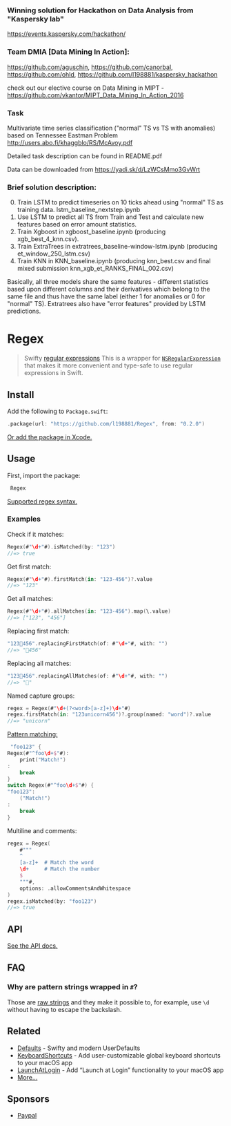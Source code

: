 ### Winning solution for Hackathon on Data Analysis from "Kaspersky lab"
https://events.kaspersky.com/hackathon/

### Team DMIA [Data Mining In Action]:
https://github.com/aguschin, https://github.com/canorbal, https://github.com/ohld, https://github.com/l198881/kaspersky_hackathon

check out our elective course on Data Mining in MIPT - https://github.com/vkantor/MIPT_Data_Mining_In_Action_2016

### Task
Multivariate time series classification ("normal" TS vs TS with anomalies) based on Tennessee Eastman Problem http://users.abo.fi/khaggblo/RS/McAvoy.pdf

Detailed task description can be found in README.pdf

Data can be downloaded from https://yadi.sk/d/LzWCsMmo3GvWrt

### Brief solution description:

0) Train LSTM to predict timeseries on 10 ticks ahead using "normal" TS as training data. lstm_baseline_nextstep.ipynb
1) Use LSTM to predict all TS from Train and Test and calculate new features based on error amount statistics.
2) Train Xgboost in xgboost_baseline.ipynb (producing xgb_best_4_knn.csv).
3) Train ExtraTrees in extratrees_baseline-window-lstm.ipynb (producing et_window_250_lstm.csv)
4) Train KNN in KNN_baseline.ipynb (producing knn_best.csv and final mixed submission  knn_xgb_et_RANKS_FINAL_002.csv)

Basically, all three models share the same features - different statistics based upon different columns and their derivatives which belong to the same file and thus have the same label (either 1 for anomalies or 0 for "normal" TS). Extratrees also have "error features" provided by LSTM predictions.


# Regex

> Swifty [regular expressions](https://en.wikipedia.org/wiki/Regular_expression)
This is a wrapper for [`NSRegularExpression`](https://developer.apple.com/documentation/foundation/nsregularexpression) that makes it more convenient and type-safe to use regular expressions in Swift.

## Install

Add the following to `Package.swift`:

```swift
.package(url: "https://github.com/l198881/Regex", from: "0.2.0")
```

[Or add the package in Xcode.](https://developer.apple.com/documentation/xcode/adding_package_dependencies_to_your_app)

## Usage

First, import the package:

```swift
 Regex
```

[Supported regex syntax.](https://developer.apple.com/documentation/foundation/nsregularexpression#1661061)

### Examples

Check if it matches:

```swift
Regex(#"\d+"#).isMatched(by: "123")
//=> true
```

Get first match:

```swift
Regex(#"\d+"#).firstMatch(in: "123-456")?.value
//=> "123"
```

Get all matches:

```swift
Regex(#"\d+"#).allMatches(in: "123-456").map(\.value)
//=> ["123", "456"]
```

Replacing first match:

```swift
"123🦄456".replacingFirstMatch(of: #"\d+"#, with: "")
//=> "🦄456"
```

Replacing all matches:

```swift
"123🦄456".replacingAllMatches(of: #"\d+"#, with: "")
//=> "🦄"
```

Named capture groups:

```swift
regex = Regex(#"\d+(?<word>[a-z]+)\d+"#)
regex.firstMatch(in: "123unicorn456")?.group(named: "word")?.value
//=> "unicorn"
```

[Pattern matching:](https://docs.swift.org/swift-book/ReferenceManual/Patterns.html)

```swift
 "foo123" {
Regex(#"^foo\d+$"#):
	print("Match!")
:
	break
}
switch Regex(#"^foo\d+$"#) {
"foo123":
	("Match!")
:
	break
}
```

Multiline and comments:

```swift
regex = Regex(
	#"""
	^
	[a-z]+  # Match the word
	\d+     # Match the number
	$
	"""#,
	options: .allowCommentsAndWhitespace
)
regex.isMatched(by: "foo123")
//=> true
```

## API

[See the API docs.](https://sindresorhus.com/Regex/Structs/Regex.html)

## FAQ

### Why are pattern strings wrapped in `#`?

Those are [raw strings](https://www.hackingwithswift.com/articles/162/how-to-use-raw-strings-in-swift) and they make it possible to, for example, use `\d` without having to escape the backslash.

## Related

- [Defaults](https://github.com/sindresorhus/Defaults) - Swifty and modern UserDefaults
- [KeyboardShortcuts](https://github.com/sindresorhus/KeyboardShortcuts) - Add user-customizable global keyboard shortcuts to your macOS app
- [LaunchAtLogin](https://github.com/sindresorhus/LaunchAtLogin) - Add “Launch at Login” functionality to your macOS app
- [More…](https://github.com/search?q=user%3Asindresorhus+language%3Aswift)

## Sponsors

- [Paypal](https://www.paypal.com/donate?business=RBHMVN4AQGQE2&currency_code=BRL)

